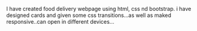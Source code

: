 I have created food delivery  webpage using html, css nd bootstrap.
i have designed cards and given some css transitions...as well as maked responsive..can open in 
different devices...
